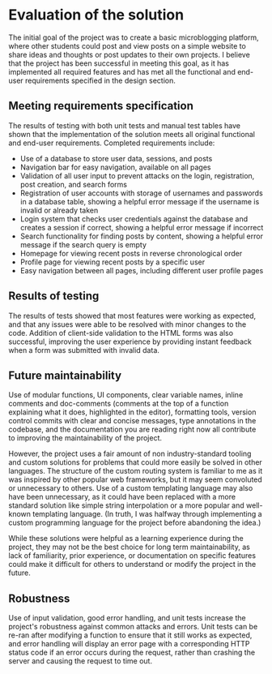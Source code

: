 # Evaluation of the solution

The initial goal of the project was to create a basic microblogging platform, where other students could post and view posts on a simple website to share ideas and thoughts or post updates to their own projects. I believe that the project has been successful in meeting this goal, as it has implemented all required features and has met all the functional and end-user requirements specified in the design section.

## Meeting requirements specification

The results of testing with both unit tests and manual test tables have shown that the implementation of the solution meets all original functional and end-user requirements. Completed requirements include:

-   Use of a database to store user data, sessions, and posts
-   Navigation bar for easy navigation, available on all pages
-   Validation of all user input to prevent attacks on the login, registration, post creation, and search forms
-   Registration of user accounts with storage of usernames and passwords in a database table, showing a helpful error message if the username is invalid or already taken
-   Login system that checks user credentials against the database and creates a session if correct, showing a helpful error message if incorrect
-   Search functionality for finding posts by content, showing a helpful error message if the search query is empty
-   Homepage for viewing recent posts in reverse chronological order
-   Profile page for viewing recent posts by a specific user
-   Easy navigation between all pages, including different user profile pages

## Results of testing

The results of tests showed that most features were working as expected, and that any issues were able to be resolved with minor changes to the code. Addition of client-side validation to the HTML forms was also successful, improving the user experience by providing instant feedback when a form was submitted with invalid data.

## Future maintainability

Use of modular functions, UI components, clear variable names, inline comments and doc-comments (comments at the top of a function explaining what it does, highlighted in the editor), formatting tools, version control commits with clear and concise messages, type annotations in the codebase, and the documentation you are reading right now all contribute to improving the maintainability of the project.

However, the project uses a fair amount of non industry-standard tooling and custom solutions for problems that could more easily be solved in other languages. The structure of the custom routing system is familiar to me as it was inspired by other popular web frameworks, but it may seem convoluted or unnecessary to others. Use of a custom templating language may also have been unnecessary, as it could have been replaced with a more standard solution like simple string interpolation or a more popular and well-known templating language. (In truth, I was halfway through implementing a custom programming language for the project before abandoning the idea.)

While these solutions were helpful as a learning experience during the project, they may not be the best choice for long term maintainability, as lack of familiarity, prior experience, or documentation on specific features could make it difficult for others to understand or modify the project in the future.

## Robustness

Use of input validation, good error handling, and unit tests increase the project's robustness against common attacks and errors. Unit tests can be re-ran after modifying a function to ensure that it still works as expected, and error handling will display an error page with a corresponding HTTP status code if an error occurs during the request, rather than crashing the server and causing the request to time out.
